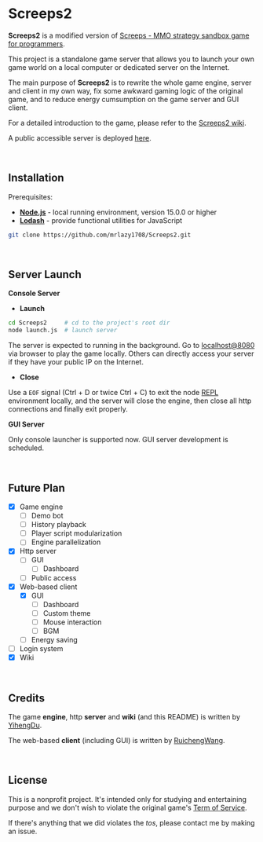 # Screeps2

**Screeps2** is a modified version of [Screeps - MMO strategy sandbox game for programmers](https://screeps.com/).

This project is a standalone game server that allows you to launch your own game world on a local computer or dedicated server on the Internet.

The main purpose of **Screeps2** is to rewrite the whole game engine, server and client in my own way, fix some awkward gaming logic of the original game, and to reduce energy cumsumption on the game server and GUI client.

For a detailed introduction to the game, please refer to the [Screeps2 wiki](https://github.com/mrlazy1708/Screeps2/wiki).

A public accessible server is deployed [here](http://47.95.113.244:8080).

<br />

## Installation

Prerequisites:

- [**Node.js**](https://nodejs.org) - local running environment, version 15.0.0 or higher
- [**Lodash**](https://lodash.com) - provide functional utilities for JavaScript

```bash
git clone https://github.com/mrlazy1708/Screeps2.git
```

<br />

## Server Launch

**Console Server**

- **Launch**

```bash
cd Screeps2   	# cd to the project's root dir
node launch.js	# launch server
```

The server is expected to running in the background. Go to [localhost@8080](http://127.0.0.1:8080/) via browser to play the game locally. Others can directly access your server if they have your public IP on the Internet.

- **Close**

Use a `EOF` signal (Ctrl + D or twice Ctrl + C) to exit the node [REPL](https://nodejs.org/api/repl.html) environment locally, and the server will close the engine, then close all http connections and finally exit properly.

**GUI Server**

Only console launcher is supported now. GUI server development is scheduled.

<br />

## Future Plan

- [x] Game engine
  - [ ] Demo bot
  - [ ] History playback
  - [ ] Player script modularization
  - [ ] Engine parallelization
- [x] Http server
  - [ ] GUI
    - [ ] Dashboard
  - [ ] Public access
- [x] Web-based client
  - [x] GUI
    - [ ] Dashboard
    - [ ] Custom theme
    - [ ] Mouse interaction
    - [ ] BGM
  - [ ] Energy saving
- [ ] Login system
- [x] Wiki

<br />

## Credits

The game **engine**, http **server** and **wiki** (and this README) is written by [YihengDu](https://github.com/mrlazy1708/).

The web-based **client** (including GUI) is written by [RuichengWang](https://github.com/wrc042).

<br />

## License

This is a nonprofit project. It's intended only for studying and entertaining purpose and we don't wish to violate the original game's [Term of Service](https://docs.screeps.com/tos.html).

If there's anything that we did violates the *tos*, please contact me by making an issue.
